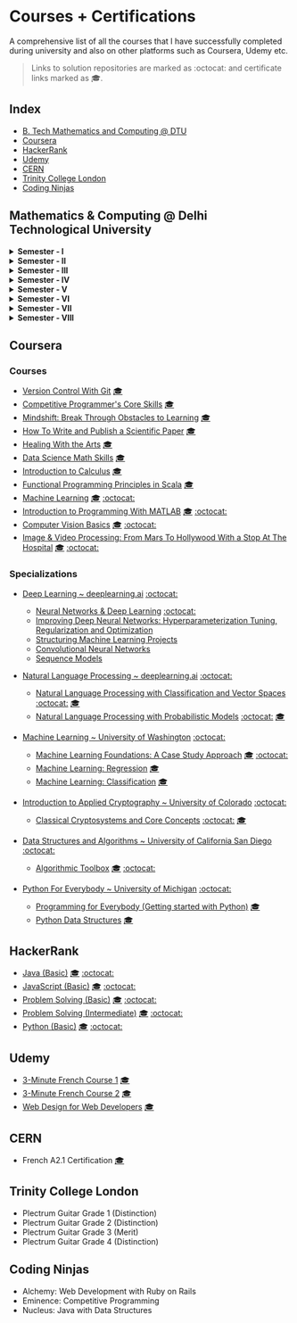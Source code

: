 # Courses + Certifications

A comprehensive list of all the courses that I have successfully completed 
during university and also on other platforms such as Coursera, Udemy etc.

> Links to solution repositories are marked as :octocat: and certificate links marked as 🎓.

## Index
- [B. Tech Mathematics and Computing @ DTU](#mathematics--computing--delhi-technological-university)
- [Coursera](#coursera)
- [HackerRank](#hackerrank)
- [Udemy](#udemy)
- [CERN](#cern)
- [Trinity College London](#trinity-college-london)
- [Coding Ninjas](#coding-ninjas)

## Mathematics & Computing @ Delhi Technological University
<details>
    <summary><b>Semester - I</b></summary>
    <ul>
        <li>Mathematics - I</li>
        <li>Physics - I</li>
        <li>Basic Electrical Engineering</li>
        <li>Programming Fundamentals</li>
        <li>Engineering Graphics</li>
        <li>Introduction to Environmental Science</li>
    </ul>
</details>

<details>
    <summary><b>Semester - II</b></summary>
    <ul>
        <li>Mathematics - II</li>
        <li>Physics - II</li>
        <li>Chemistry</li>
        <li>Basic Mechanical Engineering</li>
        <li>Workshop Practice</li>
        <li>Communication Skills</li>
    </ul>
</details>

<details>
    <summary><b>Semester - III</b></summary>
    <ul>
        <li>Data Structures</li>
        <li>Discrete Mathematics</li>
        <li>Mathematics - III</li>
        <li>Probability and Statistics</li>
        <li>Engineering Analysis and design </li>
        <li>Fundamentals of Management</li>
    </ul>
</details>

<details>
    <summary><b>Semester - IV</b></summary>
    <ul>
        <li>Algorithm Design and Analysis</li>
        <li>Real Analysis</li>
        <li>Computer Organization and Architecture</li>
        <li>Linear Algebra</li>
        <li>Scientific Computing</li>
        <li>Engineering Economics</li>
    </ul>
</details>

<details>
    <summary><b>Semester - V</b></summary>
    <ul>
        <li>Stochastic Process</li>
        <li>Operating Systems</li>
        <li>Computer Vision</li>
        <li>Technical Communication</li>
    </ul>
</details>

<details>
    <summary><b>Semester - VI</b></summary>
    <ul>
        <li>Database Management System</li>
        <li>Theory of Computation</li>
        <li>Financial Engineering</li>
        <li>Computer Networks</li>
        <li>Professional Ethics and Human Values</li>
    </ul>
</details>

<details>
    <summary><b>Semester - VII</b></summary>
    <ul>
        <li>Graph Theory</li>
        <li>Cryptography & Network Security</li>
        <ol>
            <li><a href="https://github.com/anishLearnsToCode/cryptography">Interactive Guide to Cryptography</a> </li>
            <li><a href="https://github.com/anishLearnsToCode/DES">Data Encryption Standard (DES)</a> </li>
        </ol>
        <li>Mathematical Modelling & Simulation</li>
        <li>Natural Language Processing</li>
        <ol>
            <li><a href="https://github.com/anishLearnsToCode/porter-stemmer">Porter Stemmer</a> </li>
            <li><a href="https://github.com/anishLearnsToCode/stop-words-removal">Stop Words Removal</a> </li>
            <li><a href="https://github.com/anishLearnsToCode/lemmatization">Lemmatization</a> </li>
        </ol>
    </ul>
</details>

<details>
    <summary><b>Semester - VIII</b></summary>
    <ul>
        <li>To be completed in May 2021</li>
    </ul>
</details>

## Coursera
### Courses
- [Version Control With Git](https://www.coursera.org/learn/version-control-with-git/)  [🎓](https://www.coursera.org/account/accomplishments/verify/UPCHWGAGX66D)
- [Competitive Programmer's Core Skills](https://www.coursera.org/learn/competitive-programming-core-skills/) [🎓](https://www.coursera.org/account/accomplishments/verify/WPS6KUZMT6YL)
- [Mindshift: Break Through Obstacles to Learning](https://www.coursera.org/learn/mindshift/) [🎓](http://coursera.org/verify/X8K5SWR3J3KL)
- [How To Write and Publish a Scientific Paper](https://www.coursera.org/learn/how-to-write-a-scientific-paper/) [🎓](https://www.coursera.org/account/accomplishments/verify/V6NGNQ5ZYQL7)
- [Healing With the Arts](https://www.coursera.org/learn/healing-with-the-arts) [🎓](https://www.coursera.org/account/accomplishments/verify/A2YD424R3JNX)
- [Data Science Math Skills](https://www.coursera.org/learn/datasciencemathskills) [🎓](https://www.coursera.org/account/accomplishments/verify/QVKVPWWLEZU3)
- [Introduction to Calculus](https://www.coursera.org/learn/introduction-to-calculus) [🎓](http://coursera.org/verify/NQMRJLG6VTRY)
- [Functional Programming Principles in Scala](https://www.coursera.org/learn/progfun1/) [🎓](http://coursera.org/verify/CTQZVZZZKT5W)
- [Machine Learning](https://www.coursera.org/learn/machine-learning) [🎓](http://coursera.org/verify/PY3HEUJFNZ2M) [:octocat:](https://github.com/anishLearnsToCode/ml-stanford)
- [Introduction to Programming With MATLAB](https://www.coursera.org/learn/matlab) [🎓](http://coursera.org/verify/3S3AANA8JQTN) [:octocat:](https://github.com/anishLearnsToCode/introduction-to-programming-with-matlab)
- [Computer Vision Basics](https://www.coursera.org/learn/computer-vision-basics) [🎓](http://coursera.org/verify/9H6SGUGD6YNM) [:octocat:](https://github.com/anishLearnsToCode/computer-vision-basics)
- [Image & Video Processing: From Mars To Hollywood With a Stop At The Hospital](https://www.coursera.org/learn/image-processing) [🎓](http://coursera.org/verify/JPV9JYDEZVBQ) [:octocat:](https://github.com/anishLearnsToCode/from-mars-to-hollywood-with-a-stop-at-the-hospital)

### Specializations
- [Deep Learning ~ deeplearning.ai](https://www.coursera.org/specializations/deep-learning) [:octocat:](https://github.com/anishLearnsToCode/deep-learning-ai)
    - [Neural Networks & Deep Learning](https://www.coursera.org/learn/neural-networks-deep-learning?specialization=deep-learning) [:octocat:](https://github.com/anishLearnsToCode/neural-networks-deep-learning)
    - [Improving Deep Neural Networks: Hyperparameterization Tuning, Regularization and Optimization](https://www.coursera.org/learn/deep-neural-network?specialization=deep-learning) 
    - [Structuring Machine Learning Projects](https://www.coursera.org/learn/machine-learning-projects?specialization=deep-learning) 
    - [Convolutional Neural Networks](https://www.coursera.org/learn/convolutional-neural-networks?specialization=deep-learning) 
    - [Sequence Models](https://www.coursera.org/learn/nlp-sequence-models)
   
- [Natural Language Processing ~ deeplearning.ai](https://www.coursera.org/specializations/natural-language-processing) [:octocat:](https://github.com/anishLearnsToCode/nlp-deeplearning-ai)
    - [Natural Language Processing with Classification and Vector Spaces](https://www.coursera.org/learn/classification-vector-spaces-in-nlp) [:octocat:](https://github.com/anishLearnsToCode/nlp-classification-vector-spaces) [🎓](http://coursera.org/verify/LGBF7J8S99RG)
    - [Natural Language Processing with Probabilistic Models](https://www.coursera.org/learn/probabilistic-models-in-nlp) [:octocat:](https://github.com/anishLearnsToCode/nlp-probabilistic-models) [🎓](https://coursera.org/verify/PGMHY4YCG85G)

- [Machine Learning ~ University of Washington](https://www.coursera.org/specializations/machine-learning) [:octocat:](https://github.com/anishLearnsToCode/ml-uni-washington)
    - [Machine Learning Foundations: A Case Study Approach](https://www.coursera.org/learn/ml-foundations/) [🎓](https://www.coursera.org/account/accomplishments/verify/GCKW98KUK5X5) [:octocat:](https://github.com/anishLearnsToCode/ml-foundations-case-study-approach)
    - [Machine Learning: Regression](https://www.coursera.org/learn/ml-regression/) [🎓](https://www.coursera.org/account/accomplishments/verify/UQ9UZPVU6RMF)
    - [Machine Learning: Classification](https://www.coursera.org/learn/ml-classification/) [🎓](https://www.coursera.org/account/accomplishments/verify/BCZ8GWHTNV9J)
    
- [Introduction to Applied Cryptography ~ University of Colorado](https://www.coursera.org/specializations/introduction-applied-cryptography) [:octocat:](https://github.com/anishLearnsToCode/intro-to-applied-cryptography)
    - [Classical Cryptosystems and Core Concepts]() [:octocat:](https://github.com/anishLearnsToCode/classical-cryptosystems-core-concepts) [🎓](https://www.coursera.org/verify/7FVGRVKAFW73)   
    
- [Data Structures and Algorithms ~ University of California San Diego](https://www.coursera.org/specializations/data-structures-algorithms) [:octocat:](https://github.com/anishLearnsToCode/data-structures-algorithms)
    - [Algorithmic Toolbox](https://www.coursera.org/learn/algorithmic-toolbox) [🎓](http://coursera.org/verify/UWWDZKHQA86D) [:octocat:](https://github.com/anishLearnsToCode/algorithmic-toolbox)
    
- [Python For Everybody ~ University of Michigan](https://www.coursera.org/specializations/python) [:octocat:](https://github.com/anishLearnsToCode/python-for-everybody)
    - [Programming for Everybody (Getting started with Python)](https://www.coursera.org/learn/python/) [🎓](https://www.coursera.org/account/accomplishments/records/D5K85FFC6FZT)
    - [Python Data Structures](https://www.coursera.org/learn/python-data/) [🎓](https://www.coursera.org/verify/W6M2HC2WW79T)

## HackerRank
- [Java (Basic)](https://www.hackerrank.com/skills-verification) [🎓](https://www.hackerrank.com/certificates/e7bb326e632c) [:octocat:](https://github.com/anishLearnsToCode/hackerrank-java-basic-skill-test)  
- [JavaScript (Basic)](https://www.hackerrank.com/skills-verification) [🎓](https://www.hackerrank.com/certificates/03ed5b8c542a) [:octocat:](https://github.com/anishLearnsToCode/hackerrank-js-basic-skill-test)  
- [Problem Solving (Basic)](https://www.hackerrank.com/skills-verification) [🎓](https://www.hackerrank.com/certificates/c0a4672b1159) [:octocat:](https://github.com/anishLearnsToCode/hackerrank-problem-solving-skill-test)  
- [Problem Solving (Intermediate)](https://www.hackerrank.com/skills-verification) [🎓](https://www.hackerrank.com/certificates/6ef045988fd1) [:octocat:](https://github.com/anishLearnsToCode/hackerrank-problem-solving-intermediate-skill-test)  
- [Python (Basic)](https://www.hackerrank.com/skills-verification) [🎓](https://www.hackerrank.com/certificates/306084b1c4cc) [:octocat:](https://github.com/anishLearnsToCode/hackerrank-python-basic-skill-test)  

## Udemy 
- [3-Minute French Course 1](https://www.udemy.com/course/3-minute-french-full-course-1/) [🎓](https://www.udemy.com/certificate/UC-1KECT4EP/)
- [3-Minute French Course 2](https://www.udemy.com/course/3-minute-french-course-2/) [🎓](https://www.udemy.com/certificate/UC-QA36OCQA/)
- [Web Design for Web Developers](https://www.udemy.com/course/web-design-secrets/) [🎓](https://www.udemy.com/certificate/UC-8KTW4FNX/)

## CERN
- French A2.1 Certification [🎓](https://drive.google.com/file/d/1OlO6p2n6OdIgy4WO6_mn2B70r5sC4gwa/view)

## Trinity College London
- Plectrum Guitar Grade 1 (Distinction)
- Plectrum Guitar Grade 2 (Distinction)
- Plectrum Guitar Grade 3 (Merit)
- Plectrum Guitar Grade 4 (Distinction) 

## Coding Ninjas
- Alchemy: Web Development with Ruby on Rails
- Eminence: Competitive Programming
- Nucleus: Java with Data Structures

